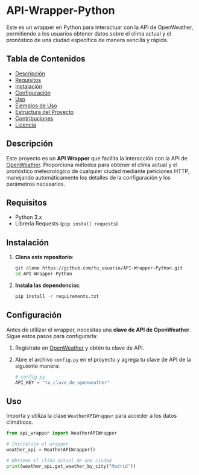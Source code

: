# API-Wrapper-Python

Este es un wrapper en Python para interactuar con la API de OpenWeather, permitiendo a los usuarios obtener datos sobre el clima actual y el pronóstico de una ciudad específica de manera sencilla y rápida.

## Tabla de Contenidos

- [Descripción](#descripción)
- [Requisitos](#requisitos)
- [Instalación](#instalación)
- [Configuración](#configuración)
- [Uso](#uso)
- [Ejemplos de Uso](#ejemplos-de-uso)
- [Estructura del Proyecto](#estructura-del-proyecto)
- [Contribuciones](#contribuciones)
- [Licencia](#licencia)

## Descripción

Este proyecto es un **API Wrapper** que facilita la interacción con la API de [OpenWeather](https://openweathermap.org/). Proporciona métodos para obtener el clima actual y el pronóstico meteorológico de cualquier ciudad mediante peticiones HTTP, manejando automáticamente los detalles de la configuración y los parámetros necesarios.

## Requisitos

- Python 3.x
- Librería Requests (`pip install requests`)

## Instalación

1. **Clona este repositorio**:

    ```bash
    git clone https://github.com/tu_usuario/API-Wrapper-Python.git
    cd API-Wrapper-Python
    ```

2. **Instala las dependencias**:

    ```bash
    pip install -r requirements.txt
    ```

## Configuración

Antes de utilizar el wrapper, necesitas una **clave de API de OpenWeather**. Sigue estos pasos para configurarla:

1. Regístrate en [OpenWeather](https://home.openweathermap.org/users/sign_up) y obtén tu clave de API.
2. Abre el archivo `config.py` en el proyecto y agrega tu clave de API de la siguiente manera:

    ```python
    # config.py
    API_KEY = "tu_clave_de_openweather"
    ```

## Uso

Importa y utiliza la clase `WeatherAPIWrapper` para acceder a los datos climáticos.

```python
from api_wrapper import WeatherAPIWrapper

# Inicializa el wrapper
weather_api = WeatherAPIWrapper()

# Obtiene el clima actual de una ciudad
print(weather_api.get_weather_by_city("Madrid"))
